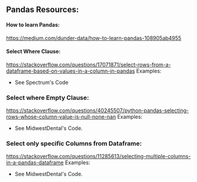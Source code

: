 ## Pandas Resources: 

#### How to learn Pandas: 
https://medium.com/dunder-data/how-to-learn-pandas-108905ab4955 

#### Select Where Clause: 
https://stackoverflow.com/questions/17071871/select-rows-from-a-dataframe-based-on-values-in-a-column-in-pandas 
Examples: 
- See Spectrum's Code

### Select where Empty Clause: 
https://stackoverflow.com/questions/40245507/python-pandas-selecting-rows-whose-column-value-is-null-none-nan
Examples: 
-  See MidwestDental's Code.
### Select only specific Columns from Dataframe:
https://stackoverflow.com/questions/11285613/selecting-multiple-columns-in-a-pandas-dataframe
Examples: 
- See MidwestDental's Code.

